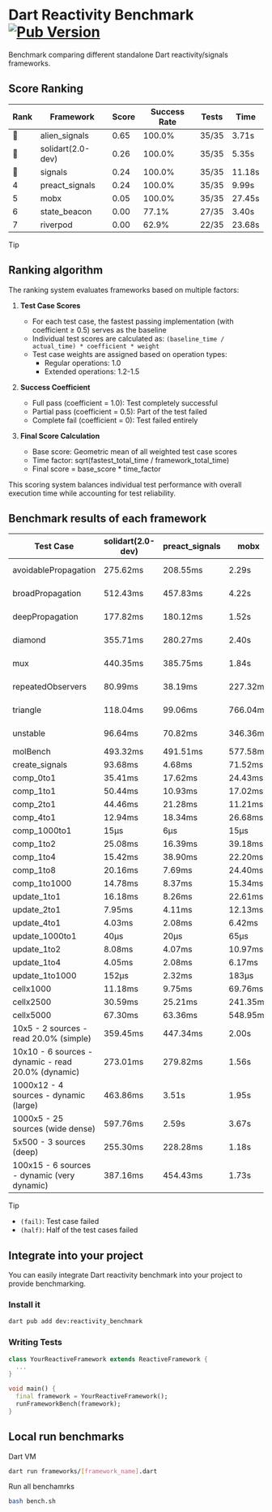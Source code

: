 # Dart Reactivity Benchmark [![Pub Version](https://img.shields.io/pub/v/reactivity_benchmark)](https://pub.dev/packages/reactivity_benchmark)

Benchmark comparing different standalone Dart reactivity/signals frameworks.

## Score Ranking

<!-- ranking start -->
| Rank | Framework | Score | Success Rate | Tests | Time |
|------|-----------|-------|--------------|-------|------|
| 🥇 | alien_signals | 0.65 | 100.0% | 35/35 | 3.71s |
| 🥈 | solidart(2.0-dev) | 0.26 | 100.0% | 35/35 | 5.35s |
| 🥉 | signals | 0.24 | 100.0% | 35/35 | 11.18s |
| 4 | preact_signals | 0.24 | 100.0% | 35/35 | 9.99s |
| 5 | mobx | 0.05 | 100.0% | 35/35 | 27.45s |
| 6 | state_beacon | 0.00 | 77.1% | 27/35 | 3.40s |
| 7 | riverpod | 0.00 | 62.9% | 22/35 | 23.68s |

<!-- ranking end -->

> [!TIP]
> ## Ranking algorithm
>
> The ranking system evaluates frameworks based on multiple factors:
>
> 1. **Test Case Scores**
>    - For each test case, the fastest passing implementation (with coefficient ≥ 0.5) serves as the baseline
>    - Individual test scores are calculated as: `(baseline_time / actual_time) * coefficient * weight`
>    - Test case weights are assigned based on operation types:
>      - Regular operations: 1.0
>      - Extended operations: 1.2-1.5
>
> 2. **Success Coefficient**
>    - Full pass (coefficient = 1.0): Test completely successful
>    - Partial pass (coefficient = 0.5): Part of the test failed
>    - Complete fail (coefficient = 0): Test failed entirely
>
> 3. **Final Score Calculation**
>    - Base score: Geometric mean of all weighted test case scores
>    - Time factor: sqrt(fastest_total_time / framework_total_time)
>    - Final score = base_score * time_factor
>
> This scoring system balances individual test performance with overall execution time while accounting for test reliability.

## Benchmark results of each framework

<!-- test-case start -->
| Test Case | solidart(2.0-dev) | preact_signals | mobx | alien_signals | signals | state_beacon | riverpod |
|---|---|---|---|---|---|---|---|
| avoidablePropagation | 275.62ms | 208.55ms | 2.29s | 188.83ms | 208.03ms | 155.17ms (fail) | 1.43s |
| broadPropagation | 512.43ms | 457.83ms | 4.22s | 357.63ms | 453.35ms | 5.86ms (fail) | 90.54ms (fail) |
| deepPropagation | 177.82ms | 180.12ms | 1.52s | 126.88ms | 181.60ms | 140.50ms (fail) | 2.13s (fail) |
| diamond | 355.71ms | 280.27ms | 2.40s | 236.01ms | 289.81ms | 187.96ms (fail) | 3.13s (fail) |
| mux | 440.35ms | 385.75ms | 1.84s | 367.97ms | 406.28ms | 192.14ms (fail) | 590.01ms (fail) |
| repeatedObservers | 80.99ms | 38.19ms | 227.32ms | 45.59ms | 45.94ms | 52.18ms (fail) | 417.66ms (fail) |
| triangle | 118.04ms | 99.06ms | 766.04ms | 82.53ms | 105.50ms | 76.30ms (fail) | 999.87ms (fail) |
| unstable | 96.64ms | 70.82ms | 346.36ms | 61.00ms | 75.94ms | 339.99ms (fail) | 634.61ms (fail) |
| molBench | 493.32ms | 491.51ms | 577.58ms | 491.33ms | 483.89ms | 1.08ms | 12.53ms |
| create_signals | 93.68ms | 4.68ms | 71.52ms | 27.83ms | 25.19ms | 61.54ms | 27.07ms |
| comp_0to1 | 35.41ms | 17.62ms | 24.43ms | 8.05ms | 12.03ms | 51.34ms | 14.05ms |
| comp_1to1 | 50.44ms | 10.93ms | 17.02ms | 4.28ms | 27.95ms | 58.67ms | 22.68ms |
| comp_2to1 | 44.46ms | 21.28ms | 11.21ms | 2.31ms | 9.18ms | 39.09ms | 24.15ms |
| comp_4to1 | 12.94ms | 18.34ms | 26.68ms | 8.77ms | 1.91ms | 16.18ms | 6.45ms |
| comp_1000to1 | 15μs | 6μs | 15μs | 3μs | 7μs | 40μs | 3μs |
| comp_1to2 | 25.08ms | 16.39ms | 39.18ms | 20.43ms | 16.50ms | 43.69ms | 11.62ms |
| comp_1to4 | 15.42ms | 38.90ms | 22.20ms | 6.91ms | 19.99ms | 43.33ms | 27.36ms |
| comp_1to8 | 20.16ms | 7.69ms | 24.40ms | 4.72ms | 15.62ms | 41.71ms | 4.98ms |
| comp_1to1000 | 14.78ms | 8.37ms | 15.34ms | 3.71ms | 6.51ms | 37.51ms | 4.50ms |
| update_1to1 | 16.18ms | 8.26ms | 22.61ms | 11.27ms | 9.27ms | 5.79ms | 86.97ms |
| update_2to1 | 7.95ms | 4.11ms | 12.13ms | 4.92ms | 4.59ms | 2.87ms | 44.05ms |
| update_4to1 | 4.03ms | 2.08ms | 6.42ms | 2.76ms | 2.31ms | 1.46ms | 20.91ms |
| update_1000to1 | 40μs | 20μs | 65μs | 10μs | 22μs | 15μs | 194μs |
| update_1to2 | 8.08ms | 4.07ms | 10.97ms | 5.59ms | 4.75ms | 2.94ms | 44.42ms |
| update_1to4 | 4.05ms | 2.08ms | 6.17ms | 2.45ms | 2.34ms | 1.46ms | 20.96ms |
| update_1to1000 | 152μs | 2.32ms | 183μs | 48μs | 43μs | 369μs | 96μs |
| cellx1000 | 11.18ms | 9.75ms | 69.76ms | 7.28ms | 9.48ms | 5.06ms |
| cellx2500 | 30.59ms | 25.21ms | 241.35ms | 19.52ms | 30.81ms | 25.22ms |
| cellx5000 | 67.30ms | 63.36ms | 548.95ms | 41.41ms | 59.33ms | 67.45ms |
| 10x5 - 2 sources - read 20.0% (simple) | 359.45ms | 447.34ms | 2.00s | 252.71ms | 505.23ms | 238.02ms | 2.30s |
| 10x10 - 6 sources - dynamic - read 20.0% (dynamic) | 273.01ms | 279.82ms | 1.56s | 176.71ms | 280.50ms | 200.47ms | 1.51s (partial) |
| 1000x12 - 4 sources - dynamic (large) | 463.86ms | 3.51s | 1.95s | 281.75ms | 3.73s | 337.65ms | 2.61s (partial) |
| 1000x5 - 25 sources (wide dense) | 597.76ms | 2.59s | 3.67s | 402.47ms | 3.45s | 505.50ms | 4.29s |
| 5x500 - 3 sources (deep) | 255.30ms | 228.28ms | 1.18s | 191.37ms | 227.05ms | 203.24ms | 1.38s |
| 100x15 - 6 sources - dynamic (very dynamic) | 387.16ms | 454.43ms | 1.73s | 261.43ms | 478.80ms | 259.61ms | 1.79s (partial) |

<!-- test-case end -->

> [!TIP]
> - `(fail)`: Test case failed
> - `(half)`: Half of the test cases failed

## Integrate into your project

You can easily integrate Dart reactivity benchmark into your project to provide benchmarking.

### Install it

```bash
dart pub add dev:reactivity_benchmark
```

### Writing Tests

```dart
class YourReactiveFramework extends ReactiveFramework {
  ...
}

void main() {
  final framework = YourReactiveFramework();
  runFrameworkBench(framework);
}
```

## Local run benchmarks

Dart VM
```bash
dart run frameworks/[framework_name].dart
```

Run all benchamrks
```bash
bash bench.sh
```
